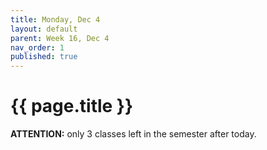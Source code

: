 ```yaml
---
title: Monday, Dec 4
layout: default
parent: Week 16, Dec 4
nav_order: 1
published: true
---
```


# {{ page.title }}

**ATTENTION:** only 3 classes left in the semester after today.
